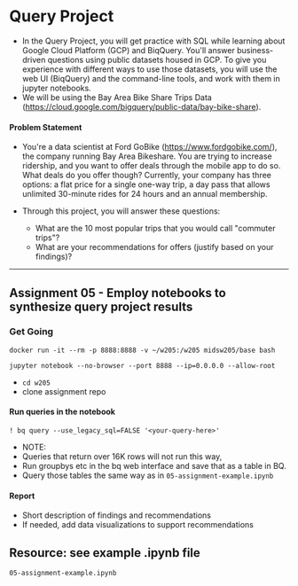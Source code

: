 # Query Project
- In the Query Project, you will get practice with SQL while learning about Google Cloud Platform (GCP) and BiqQuery. You'll answer business-driven questions using public datasets housed in GCP. To give you experience with different ways to use those datasets, you will use the web UI (BiqQuery) and the command-line tools, and work with them in jupyter notebooks.
- We will be using the Bay Area Bike Share Trips Data (https://cloud.google.com/bigquery/public-data/bay-bike-share). 

#### Problem Statement
- You're a data scientist at Ford GoBike (https://www.fordgobike.com/), the company running Bay Area Bikeshare. You are trying to increase ridership, and you want to offer deals through the mobile app to do so. What deals do you offer though? Currently, your company has three options: a flat price for a single one-way trip, a day pass that allows unlimited 30-minute rides for 24 hours and an annual membership. 

- Through this project, you will answer these questions: 
  * What are the 10 most popular trips that you would call "commuter trips"?
  * What are your recommendations for offers (justify based on your findings)?


__________________________________________________________________________________________

## Assignment 05 - Employ notebooks to synthesize query project results



### Get Going


```
docker run -it --rm -p 8888:8888 -v ~/w205:/w205 midsw205/base bash
```

```
jupyter notebook --no-browser --port 8888 --ip=0.0.0.0 --allow-root 
```

- `cd w205`
- clone assignment repo

#### Run queries in the notebook 

```
! bq query --use_legacy_sql=FALSE '<your-query-here>'
```

- NOTE: 
- Queries that return over 16K rows will not run this way, 
- Run groupbys etc in the bq web interface and save that as a table in BQ. 
- Query those tables the same way as in `05-assignment-example.ipynb`


#### Report
- Short description of findings and recommendations 
- If needed, add data visualizations to support recommendations 

## Resource: see example .ipynb file 
  `05-assignment-example.ipynb`
